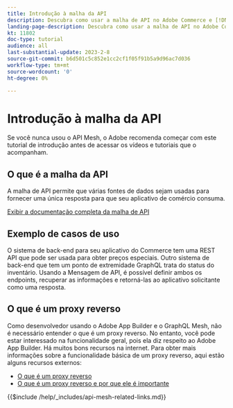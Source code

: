 ```yaml
---
title: Introdução à malha da API
description: Descubra como usar a malha de API no Adobe Commerce e [!DNL Adobe App Builder]. Saiba mais sobre como instalar o Adobe Developer, trabalhar com projetos, criar um proxy reverso gráfico e muito mais.
landing-page-description: Descubra como usar a malha de API no Adobe Commerce e [!DNL Adobe App Builder]. Saiba mais sobre como instalar o Adobe IO, trabalhar com projetos, criar um proxy reverso em gráfico e muito mais.
kt: 11802
doc-type: tutorial
audience: all
last-substantial-update: 2023-2-8
source-git-commit: b6d501c5c852e1cc2cf1f05f91b5a9d96ac7d036
workflow-type: tm+mt
source-wordcount: '0'
ht-degree: 0%

---
```


# Introdução à malha da API

Se você nunca usou o API Mesh, o Adobe recomenda começar com este tutorial de introdução antes de acessar os vídeos e tutoriais que o acompanham.

## O que é a malha da API

A malha de API permite que várias fontes de dados sejam usadas para fornecer uma única resposta para que seu aplicativo de comércio consuma.

[Exibir a documentação completa da malha de API](https://developer.adobe.com/graphql-mesh-gateway/gateway/overview/)

## Exemplo de casos de uso

O sistema de back-end para seu aplicativo do Commerce tem uma REST API que pode ser usada para obter preços especiais. Outro sistema de back-end que tem um ponto de extremidade GraphQL trata do status do inventário. Usando a Mensagem de API, é possível definir ambos os endpoints, recuperar as informações e retorná-las ao aplicativo solicitante como uma resposta.

## O que é um proxy reverso

Como desenvolvedor usando o Adobe App Builder e o GraphQL Mesh, não é necessário entender o que é um proxy reverso. No entanto, você pode estar interessado na funcionalidade geral, pois ela diz respeito ao Adobe App Builder. Há muitos bons recursos na internet.
Para obter mais informações sobre a funcionalidade básica de um proxy reverso, aqui estão alguns recursos externos:

* [O que é um proxy reverso](https://www.imperva.com/learn/performance/reverse-proxy/)
* [O que é um proxy reverso e por que ele é importante](https://blog.hubspot.com/website/reverse-proxy)

{{$include /help/_includes/api-mesh-related-links.md}}
